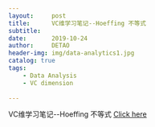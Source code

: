 ```yaml
---
layout:     post
title:      VC维学习笔记--Hoeffing 不等式
subtitle:   
date:       2019-10-24
author:     DETAO
header-img: img/data-analytics1.jpg
catalog: true
tags:
    - Data Analysis
    - VC dimension
    
---
```

 
 VC维学习笔记--Hoeffing 不等式 [Click here](https://github.com/zhaodetao/zhaodetao.github.io/blob/master/pdfpost/MicroEconomitricsHW1.pdf)

